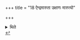 +++
title = "18 ऐन्द्रमारुता उक्षाणः मारुत्यो"

+++

<details><summary>थिते</summary>

18. The bulls are to be offered to Indra and Maruts, the calves to Maruts.[^1]  

[^1]: Cf. TMB XXI.14.12. </details>
